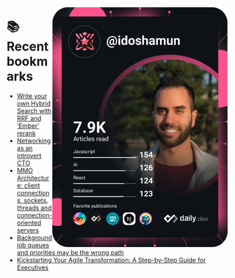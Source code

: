 <a href="https://app.daily.dev/idoshamun"><img src="https://raw.githubusercontent.com/idoshamun/idoshamun/devcard/devcard.svg" align='right' width="400" alt="Ido Shamun's Dev Card"/></a>

# 📚 Recent bookmarks
<!-- BOOKMARKS:START -->
- [Write your own Hybrid Search with RRF and ‘Ember’ rerank](https://app.daily.dev/posts/LAp1jBH51?utm_source=rss&utm_medium=bookmarks&utm_campaign=28849d86070e4c099c877ab6837c61f0)
- [Networking as an introvert CTO](https://app.daily.dev/posts/gsnW5yQk7?utm_source=rss&utm_medium=bookmarks&utm_campaign=28849d86070e4c099c877ab6837c61f0)
- [MMO Architecture: client connections, sockets, threads and connection-oriented servers](https://app.daily.dev/posts/WDDSyfQMn?utm_source=rss&utm_medium=bookmarks&utm_campaign=28849d86070e4c099c877ab6837c61f0)
- [Background job queues and priorities may be the wrong path](https://app.daily.dev/posts/QL3qKgRi6?utm_source=rss&utm_medium=bookmarks&utm_campaign=28849d86070e4c099c877ab6837c61f0)
- [Kickstarting Your Agile Transformation: A Step-by-Step Guide for Executives](https://app.daily.dev/posts/v50iAqNbt?utm_source=rss&utm_medium=bookmarks&utm_campaign=28849d86070e4c099c877ab6837c61f0)
<!-- BOOKMARKS:END -->
